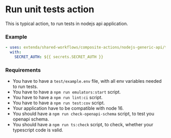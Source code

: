 # Run unit tests action

This is typical action, to run tests in nodejs api application.

### Example

```yaml
- uses: extenda/shared-workflows/composite-actions/nodejs-generic-api/test-unit@master
  with:
    SECRET_AUTH: ${{ secrets.SECRET_AUTH }}
```

### Requirements

- You have to have a ```test/example.env``` file, with all env variables needed to run tests.
- You have to have a ```npm run emulators:start``` script.
- You have to have a ```npm run lint:ci``` script.
- You have to have a ```npm run test:cov``` script.
- Your application have to be compatible with node 16.
- You should have a ```npm run check-openapi-schema``` script, to test you openapi schema.
- You should have a ```npm run ts:check``` script, to check, whether your typescript code is valid.
